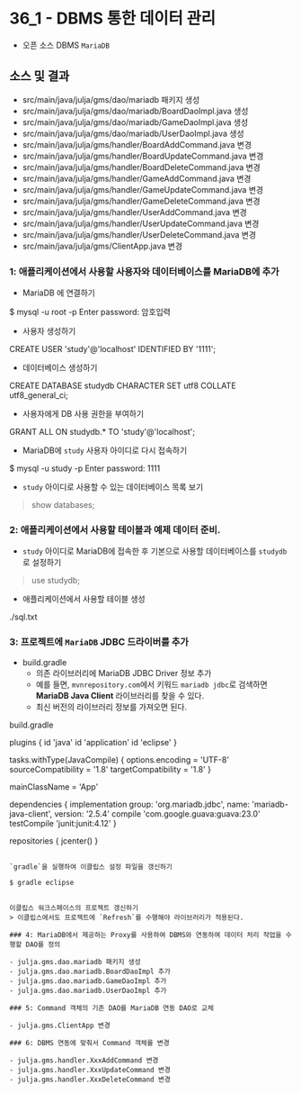# 36_1 - DBMS 통한 데이터 관리

- 오픈 소스 DBMS `MariaDB`

## 소스 및 결과

- src/main/java/julja/gms/dao/mariadb 패키지 생성
- src/main/java/julja/gms/dao/mariadb/BoardDaoImpl.java 생성
- src/main/java/julja/gms/dao/mariadb/GameDaoImpl.java 생성
- src/main/java/julja/gms/dao/mariadb/UserDaoImpl.java 생성
- src/main/java/julja/gms/handler/BoardAddCommand.java 변경
- src/main/java/julja/gms/handler/BoardUpdateCommand.java 변경
- src/main/java/julja/gms/handler/BoardDeleteCommand.java 변경
- src/main/java/julja/gms/handler/GameAddCommand.java 변경
- src/main/java/julja/gms/handler/GameUpdateCommand.java 변경
- src/main/java/julja/gms/handler/GameDeleteCommand.java 변경
- src/main/java/julja/gms/handler/UserAddCommand.java 변경
- src/main/java/julja/gms/handler/UserUpdateCommand.java 변경
- src/main/java/julja/gms/handler/UserDeleteCommand.java 변경
- src/main/java/julja/gms/ClientApp.java 변경


### 1: 애플리케이션에서 사용할 사용자와 데이터베이스를 MariaDB에 추가

- MariaDB 에 연결하기 

$ mysql -u root -p
Enter password: 암호입력

- 사용자 생성하기

CREATE USER 'study'@'localhost' IDENTIFIED BY '1111';

- 데이터베이스 생성하기

CREATE DATABASE studydb
  CHARACTER SET utf8
  COLLATE utf8_general_ci;


- 사용자에게 DB 사용 권한을 부여하기

GRANT ALL ON studydb.* TO 'study'@'localhost';

- MariaDB에 `study` 사용자 아이디로 다시 접속하기

$ mysql -u study -p
Enter password: 1111

- `study` 아이디로 사용할 수 있는 데이터베이스 목록 보기

> show databases;

### 2: 애플리케이션에서 사용할 테이블과 예제 데이터 준비.

- `study` 아이디로 MariaDB에 접속한 후 기본으로 사용할 데이터베이스를 `studydb`로 설정하기
> use studydb;

- 애플리케이션에서 사용할 테이블 생성

./sql.txt

### 3: 프로젝트에 `MariaDB` JDBC 드라이버를 추가

- build.gradle
    - 의존 라이브러리에 MariaDB JDBC Driver 정보 추가
    - 예를 들면, `mvnrepository.com`에서 키워드 `mariadb jdbc`로 검색하면 **MariaDB Java Client** 라이브러리를 찾을 수 있다.
    - 최신 버전의 라이브러리 정보를 가져오면 된다.

build.gradle 

plugins {
    id 'java'
    id 'application'
    id 'eclipse'
}

tasks.withType(JavaCompile) {
    options.encoding = 'UTF-8'
    sourceCompatibility = '1.8'
    targetCompatibility = '1.8'
}

mainClassName = 'App'

dependencies {
    implementation group: 'org.mariadb.jdbc', name: 'mariadb-java-client', version: '2.5.4'
    compile 'com.google.guava:guava:23.0'
    testCompile 'junit:junit:4.12'
}

repositories {
    jcenter()
}
```

`gradle`을 실행하여 이클립스 설정 파일을 갱신하기

$ gradle eclipse


이클립스 워크스페이스의 프로젝트 갱신하기
> 이클립스에서도 프로젝트에 `Refresh`를 수행해야 라이브러리가 적용된다.

### 4: MariaDB에서 제공하는 Proxy를 사용하여 DBMS와 연동하여 데이터 처리 작업을 수행할 DAO를 정의

- julja.gms.dao.mariadb 패키지 생성
- julja.gms.dao.mariadb.BoardDaoImpl 추가
- julja.gms.dao.mariadb.GameDaoImpl 추가
- julja.gms.dao.mariadb.UserDaoImpl 추가

### 5: Command 객체의 기존 DAO를 MariaDB 연동 DAO로 교체

- julja.gms.ClientApp 변경

### 6: DBMS 연동에 맞춰서 Command 객체를 변경

- julja.gms.handler.XxxAddCommand 변경
- julja.gms.handler.XxxUpdateCommand 변경
- julja.gms.handler.XxxDeleteCommand 변경

